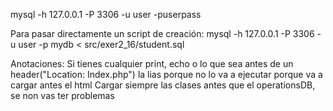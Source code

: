 mysql -h 127.0.0.1 -P 3306 -u user -puserpass

Para pasar directamente un script de creación:
mysql -h 127.0.0.1 -P 3306 -u user -p mydb < src/exer2_16/student.sql

Anotaciones: Si tienes cualquier print, echo o lo que sea antes de un header("Location: Index.php") la lias porque no lo va a ejecutar porque va a cargar antes el html
Cargar siempre las clases antes que el operationsDB, se non vas ter problemas
